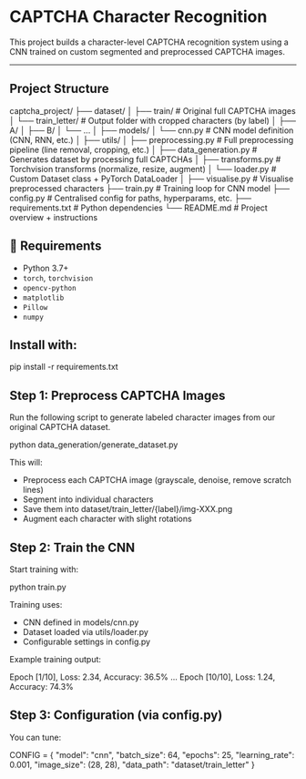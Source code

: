 # CAPTCHA Character Recognition

This project builds a character-level CAPTCHA recognition system using a CNN trained on custom segmented and preprocessed CAPTCHA images.

---

## Project Structure

captcha_project/
├── dataset/
│   ├── train/                  # Original full CAPTCHA images
│   └── train_letter/           # Output folder with cropped characters (by label)
│       ├── A/
│       ├── B/
│       └── ...
│
├── models/
│   └── cnn.py                  # CNN model definition (CNN, RNN, etc.)
│
├── utils/
│   ├── preprocessing.py        # Full preprocessing pipeline (line removal, cropping, etc.)
│   ├── data_generation.py      # Generates dataset by processing full CAPTCHAs
│   ├── transforms.py           # Torchvision transforms (normalize, resize, augment)
│   └── loader.py               # Custom Dataset class + PyTorch DataLoader
│
├── visualise.py                # Visualise preprocessed characters
├── train.py                    # Training loop for CNN model
├── config.py                   # Centralised config for paths, hyperparams, etc.
├── requirements.txt            # Python dependencies
└── README.md                   # Project overview + instructions


## 🧪 Requirements

- Python 3.7+
- `torch`, `torchvision`
- `opencv-python`
- `matplotlib`
- `Pillow`
- `numpy`

## Install with:
pip install -r requirements.txt


## Step 1: Preprocess CAPTCHA Images
Run the following script to generate labeled character images from our original CAPTCHA dataset.

python data_generation/generate_dataset.py

This will:
- Preprocess each CAPTCHA image (grayscale, denoise, remove scratch lines)
- Segment into individual characters
- Save them into dataset/train_letter/{label}/img-XXX.png
- Augment each character with slight rotations

## Step 2: Train the CNN
Start training with:

python train.py

Training uses:
- CNN defined in models/cnn.py
- Dataset loaded via utils/loader.py
- Configurable settings in config.py

Example training output:

Epoch [1/10], Loss: 2.34, Accuracy: 36.5%
...
Epoch [10/10], Loss: 1.24, Accuracy: 74.3%

## Step 3: Configuration (via config.py)
You can tune:

CONFIG = {
    "model": "cnn",
    "batch_size": 64,
    "epochs": 25,
    "learning_rate": 0.001,
    "image_size": (28, 28),
    "data_path": "dataset/train_letter"
}